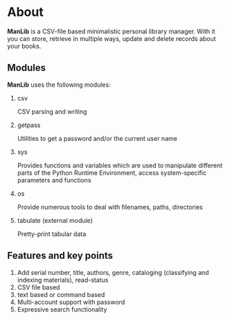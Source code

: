 # **About**

**ManLib** is a CSV-file based minimalistic personal library manager. With it you can store, retrieve in multiple ways, update and delete records about your books.

## Modules
**ManLib** uses the following modules:
1. csv
        
   CSV parsing and writing

2. getpass

    Utilities to get a password and/or the current user name

3. sys

    Provides functions and variables which are used to manipulate different parts of the Python Runtime Environment, access system-specific parameters and functions

4. os

    Provide numerous tools to deal with filenames, paths, directories

5. tabulate (external module)

    Pretty-print tabular data

## Features and key points
1. Add serial number, title, authors, genre, cataloging (classifying and indexing materials), read-status
2. CSV file based
3. text based or command based
4. Multi-account support with password
5. Expressive search functionality